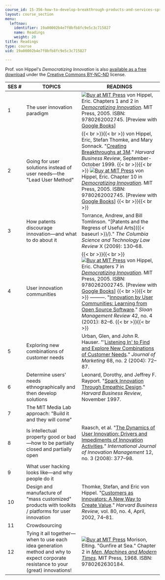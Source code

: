 ```yaml
---
course_id: 15-356-how-to-develop-breakthrough-products-and-services-spring-2012
layout: course_section
menu:
  leftnav:
    identifier: 19a00002b4e7f0bfb8fc9e5c3c715827
    name: Readings
    weight: 20
title: Readings
type: course
uid: 19a00002b4e7f0bfb8fc9e5c3c715827

---
```


Prof. von Hippel's _Democratizing Innovation_ is also [available as a free download](http://mit.edu/evhippel/www/democ1.htm) under the [Creative Commons BY-NC-ND](http://creativecommons.org/licenses/by-nc-nd/2.0/) license.

| SES # | TOPICS | READINGS |
| --- | --- | --- |
| 1 | The user innovation paradigm | [![Buy at MIT Press](/images/mp_logo.gif)](https://mitpress.mit.edu/9780262002745) von Hippel, Eric. Chapters 1 and 2 in [_Democratizing Innovation_](https://mitpress.mit.edu/9780262002745). MIT Press, 2005. ISBN: 9780262002745. \[Preview with [Google Books](http://books.google.com/books?id=OZCpFX_7JesC&pg=PAfrontcover#v=onepage)\] |
| 2 | Going for user solutions instead of user needs—the "Lead User Method" |  {{< br >}}{{< br >}} von Hippel, Eric, Stefan Thomke, and Mary Sonnack. "[Creating Breakthroughs at 3M](http://hbr.org/1999/09/creating-breakthroughs-at-3m/ar/1)." _Harvard Business Review_, September-October 1999. {{< br >}}{{< br >}} [![Buy at MIT Press](/images/mp_logo.gif)](https://mitpress.mit.edu/9780262002745) von Hippel, Eric. Chapter 10 in [_Democratizing Innovation_](https://mitpress.mit.edu/9780262002745). MIT Press, 2005. ISBN: 9780262002745. \[Preview with [Google Books](http://books.google.co.in/books?id=OZCpFX_7JesC&pg=PA188&redir_esc=y#v=onepage&q&f=false)\] {{< br >}}{{< br >}}  |
| 3 | How patents discourage innovation—and what to do about it | Torrance, Andrew, and Bill Tomlinson. "[Patents and the Regress of Useful Arts]({{< baseurl >}}/)." _The Columbia Science and Technology Law Review_ X (2009): 130–68. |
| 4 | User innovation communities |  {{< br >}}{{< br >}} [![Buy at MIT Press](/images/mp_logo.gif)](https://mitpress.mit.edu/9780262002745) von Hippel, Eric. Chapters 7 in [_Democratizing Innovation_](https://mitpress.mit.edu/9780262002745). MIT Press, 2005. ISBN: 9780262002745. \[Preview with [Google Books](http://books.google.co.in/books?id=OZCpFX_7JesC&pg=PA135&redir_esc=y#v=onepage&q&f=false)\] {{< br >}}{{< br >}} ———. "[Innovation by User Communities: Learning from Open Source Software](http://sloanreview.mit.edu/the-magazine/2001-summer/4248/innovation-by-user-communities-learning-from-opensource-software/)." _Sloan Management Review_ 42, no. 4 (2001): 82–6. {{< br >}}{{< br >}}  |
| 5 | Exploring new combinations of customer needs | Urban, Glen, and John R. Hauser. "'[Listening In' to Find and Explore New Combinations of Customer Needs](http://dx.doi.org/10.1509/jmkg.68.2.72.27793)." _Journal of Marketing_ 68, no. 2 (2004): 72–87. |
| 6 | Determine users' needs ethnographically and then develop solutions | Leonard, Dorothy, and Jeffrey F. Rayport. "[Spark Innovation Through Empathic Design](http://hbr.org/1997/11/spark-innovation-through-empathic-design/ar/1)." _Harvard Business Review_, November 1997. |
| 7 | The MIT Media Lab approach: "Build it and they will come" | &nbsp; |
| 8 | Is intellectual property good or bad—how to be partially closed and partially open | Raasch, et al. "[The Dynamics of User Innovation: Drivers and Impediments of Innovation Activities](http://dx.doi.org/10.1142/S1363919608002060)." _International Journal of Innovation Management_ 12, no. 3 (2008): 377–98. |
| 9 | What user hacking looks like—and why people do it | &nbsp; |
| 10 | Design and manufacture of "mass customized" products with toolkits / platforms for user innovation | Thomke, Stefan, and Eric von Hippel. "[Customers as Innovators: A New Way to Create Value](http://hbr.org/product/customers-as-innovators-a-new-way-to-create-value/an/R0204F-PDF-ENG)." _Harvard Business Review,_ vol. 80, no. 4, April, 2002, 74–81. |
| 11 | Crowdsourcing | &nbsp; |
| 12 | Tying it all together—when to use each idea generation method and why to expect corporate resistance to your (great) innovations! | [![Buy at MIT Press](/images/mp_logo.gif)](https://mitpress.mit.edu/9780262630184) Morison, Elting. "Gunfire at Sea." Chapter 2 in [_Men, Machines and Modern Times_](https://mitpress.mit.edu/9780262630184). MIT Press, 1968. ISBN: 9780262630184.
